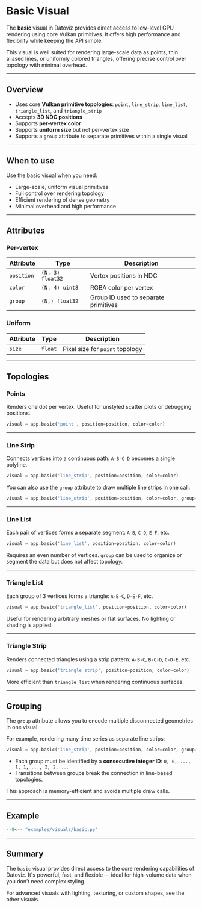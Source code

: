# Basic Visual

The **basic** visual in Datoviz provides direct access to low-level GPU rendering using core Vulkan primitives. It offers high performance and flexibility while keeping the API simple.

This visual is well suited for rendering large-scale data as points, thin aliased lines, or uniformly colored triangles, offering precise control over topology with minimal overhead.

---

## Overview

- Uses core **Vulkan primitive topologies**: `point`, `line_strip`, `line_list`, `triangle_list`, and `triangle_strip`
- Accepts **3D NDC positions**
- Supports **per-vertex color**
- Supports **uniform size** but not per-vertex size
- Supports a `group` attribute to separate primitives within a single visual

---

## When to use

Use the basic visual when you need:
- Large-scale, uniform visual primitives
- Full control over rendering topology
- Efficient rendering of dense geometry
- Minimal overhead and high performance

---

## Attributes

### Per-vertex

| Attribute  | Type             | Description                                 |
|------------|------------------|---------------------------------------------|
| `position` | `(N, 3) float32` | Vertex positions in NDC                     |
| `color`    | `(N, 4) uint8`   | RGBA color per vertex                       |
| `group`    | `(N,) float32`   | Group ID used to separate primitives        |

### Uniform

| Attribute | Type   | Description                     |
|-----------|--------|---------------------------------|
| `size`    | `float`  | Pixel size for `point` topology |

---

## Topologies

### Points

Renders one dot per vertex. Useful for unstyled scatter plots or debugging positions.

```python
visual = app.basic('point', position=position, color=color)
````

---

### Line Strip

Connects vertices into a continuous path: `A-B-C-D` becomes a single polyline.

```python
visual = app.basic('line_strip', position=position, color=color)
```

You can also use the `group` attribute to draw multiple line strips in one call:

```python
visual = app.basic('line_strip', position=position, color=color, group=group)
```

---

### Line List

Each pair of vertices forms a separate segment: `A-B`, `C-D`, `E-F`, etc.

```python
visual = app.basic('line_list', position=position, color=color)
```

Requires an even number of vertices. `group` can be used to organize or segment the data but does not affect topology.

---

### Triangle List

Each group of 3 vertices forms a triangle: `A-B-C`, `D-E-F`, etc.

```python
visual = app.basic('triangle_list', position=position, color=color)
```

Useful for rendering arbitrary meshes or flat surfaces. No lighting or shading is applied.

---

### Triangle Strip

Renders connected triangles using a strip pattern: `A-B-C`, `B-C-D`, `C-D-E`, etc.

```python
visual = app.basic('triangle_strip', position=position, color=color)
```

More efficient than `triangle_list` when rendering continuous surfaces.

---

## Grouping

The `group` attribute allows you to encode multiple disconnected geometries in one visual.

For example, rendering many time series as separate line strips:

```python
visual = app.basic('line_strip', position=position, color=color, group=group)
```

* Each group must be identified by a **consecutive integer ID**: `0, 0, ..., 1, 1, ..., 2, 2, ...`
* Transitions between groups break the connection in line-based topologies.

This approach is memory-efficient and avoids multiple draw calls.

---

## Example

```python
--8<-- "examples/visuals/basic.py"
```

---

## Summary

The `basic` visual provides direct access to the core rendering capabilities of Datoviz. It's powerful, fast, and flexible — ideal for high-volume data when you don’t need complex styling.

For advanced visuals with lighting, texturing, or custom shapes, see the other visuals.
